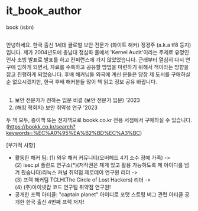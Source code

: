 # it_book_author
book (isbn)

##
안녕하세요. 한국 출신 1세대 글로벌 보안 전문가 (화이트 해커) 정경주 (a.k.a tf8 등지) 입니다.
제가 2004년도에 충남대 정심화 홀에서 'Kernel Audit'이라는 주제로 유명인 인사 초빙 발표로 발표를 하고 컨퍼런스에 가지 않았었습니다.
근래부터 열심히 다시 연구에 임하게 되면서, 자료를 수록하고 공유할 방법을 마련하기 위해서 책이라는 방향을 잡고 진행하게 되었습니다.
후배 해커님들 외국에 계신 분들은 당장 제 도서를 구매하실 순 없으시겠지만, 한국 후배 해커분들 많이 책 읽고 정보 공유 바랍니다.
##

1.  보안 전문가가 전하는 입문 비결 (보안 전문가 입문) '2023
2.  (해킹 학회지) 보안 취약성 연구 '2023

두 책 모두, 종이책 또는 전자책으로 bookk.co.kr 전용 서점에서 구매하실 수 있습니다.<br>
(https://bookk.co.kr/search?keywords=%EC%A0%95%EA%B2%BD%EC%A3%BC)

[부가적 사항]
* 활동한 해커 팀: (1) 와우 해커 커뮤니티(오버헤드 4기 소수 정예 가족) -><br>
               (2) isec.pl 폴란드 연구소(*)(저작권은 제게 있고 활용 가능하도록 제 아이디를 넘겨 줬습니다)리눅스 커널 취약점 제로데이 연구원 리더 -><br>
               (3) 프랙 해커팀 TCLH(The Circle of Lost Hackers) 리더 -><br>
               (4) (주)아이넷캅 코드 연구팀 취약점 연구원!<br>
* 공개한 프랙 아티클: "captain planet" 아이디로 포맷 스트링 버그 관련 아티클 공개한 한국 출신 4번째 프랙 저자!
